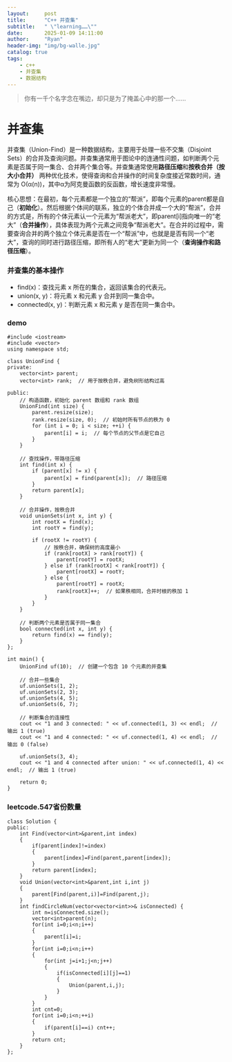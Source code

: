 ```yaml
---
layout:     post
title:      "C++ 并查集"
subtitle:   " \"learning……\""
date:       2025-01-09 14:11:00
author:     "Ryan"
header-img: "img/bg-walle.jpg"
catalog: true
tags:
    - c++
    - 并查集
    - 数据结构
---
```


> 你有一千个名字念在嘴边，却只是为了掩盖心中的那一个......


# 并查集  
并查集（Union-Find）是一种数据结构，主要用于处理一些不交集（Disjoint Sets）的合并及查询问题。并查集通常用于图论中的连通性问题，如判断两个元素是否属于同一集合、合并两个集合等。并查集通常使用**路径压缩**和**按秩合并（按大小合并）** 两种优化技术，使得查询和合并操作的时间复杂度接近常数时间，通常为 O(α(n))，其中α为阿克曼函数的反函数，增长速度非常慢。  

核心思想：在最初，每个元素都是一个独立的“帮派”，即每个元素的parent都是自己（**初始化**）。然后根据个体间的联系，独立的个体合并成一个大的“帮派”，合并的方式是，所有的个体元素认一个元素为“帮派老大”，即parent\[i\]指向唯一的“老大”（**合并操作**），具体表现为两个元素之间竞争“帮派老大”。在合并的过程中，需要查询合并的两个独立个体元素是否在一个“帮派”中，也就是是否有同一个“老大”，查询的同时进行路径压缩，即所有人的“老大”更新为同一个（**查询操作和路径压缩**）。

### 并查集的基本操作  
* find(x)：查找元素 x 所在的集合，返回该集合的代表元。
* union(x, y)：将元素 x 和元素 y 合并到同一集合中。
* connected(x, y)：判断元素 x 和元素 y 是否在同一集合中。

### demo  
````
#include <iostream>
#include <vector>
using namespace std;

class UnionFind {
private:
    vector<int> parent;
    vector<int> rank;  // 用于按秩合并，避免树形结构过高

public:
    // 构造函数，初始化 parent 数组和 rank 数组
    UnionFind(int size) {
        parent.resize(size);
        rank.resize(size, 0);  // 初始时所有节点的秩为 0
        for (int i = 0; i < size; ++i) {
            parent[i] = i;  // 每个节点的父节点是它自己
        }
    }

    // 查找操作，带路径压缩
    int find(int x) {
        if (parent[x] != x) {
            parent[x] = find(parent[x]);  // 路径压缩
        }
        return parent[x];
    }

    // 合并操作，按秩合并
    void unionSets(int x, int y) {
        int rootX = find(x);
        int rootY = find(y);

        if (rootX != rootY) {
            // 按秩合并，确保树的高度最小
            if (rank[rootX] > rank[rootY]) {
                parent[rootY] = rootX;
            } else if (rank[rootX] < rank[rootY]) {
                parent[rootX] = rootY;
            } else {
                parent[rootY] = rootX;
                rank[rootX]++;  // 如果秩相同，合并时根的秩加 1
            }
        }
    }

    // 判断两个元素是否属于同一集合
    bool connected(int x, int y) {
        return find(x) == find(y);
    }
};

int main() {
    UnionFind uf(10);  // 创建一个包含 10 个元素的并查集

    // 合并一些集合
    uf.unionSets(1, 2);
    uf.unionSets(2, 3);
    uf.unionSets(4, 5);
    uf.unionSets(6, 7);

    // 判断集合的连接性
    cout << "1 and 3 connected: " << uf.connected(1, 3) << endl;  // 输出 1 (true)
    cout << "1 and 4 connected: " << uf.connected(1, 4) << endl;  // 输出 0 (false)

    uf.unionSets(3, 4);
    cout << "1 and 4 connected after union: " << uf.connected(1, 4) << endl;  // 输出 1 (true)

    return 0;
}

````

### leetcode.547省份数量  
````
class Solution {
public:
    int Find(vector<int>&parent,int index)
    {
        if(parent[index]!=index)
        {
            parent[index]=Find(parent,parent[index]);
        }
        return parent[index];
    }
    void Union(vector<int>&parent,int i,int j)
    {
        parent[Find(parent,i)]=Find(parent,j);
    }
    int findCircleNum(vector<vector<int>>& isConnected) {
        int n=isConnected.size();
        vector<int>parent(n);
        for(int i=0;i<n;i++)
        {
            parent[i]=i;
        }
        for(int i=0;i<n;i++)
        {
            for(int j=i+1;j<n;j++)
            {
                if(isConnected[i][j]==1)
                {
                    Union(parent,i,j);
                }
            }
        }
        int cnt=0;
        for(int i=0;i<n;++i)
        {
            if(parent[i]==i) cnt++;
        }
        return cnt;
    }
};
````






